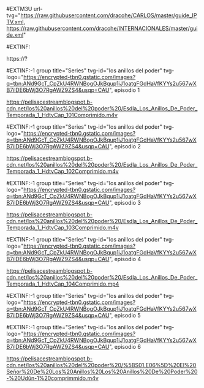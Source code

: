 
#EXTM3U url-tvg="https://raw.githubusercontent.com/dracohe/CARLOS/master/guide_IPTV.xml, https://raw.githubusercontent.com/dracohe/INTERNACIONALES/master/guide.xml"

#EXTINF:

https://?

#EXTINF:-1 group title="Series" tvg-id="los anillos del poder" tvg-logo="https://encrypted-tbn0.gstatic.com/images?q=tbn:ANd9GcT_CpZkU4RWNBogOJkBqup1iJ1oatgFGdHaVfKYYs2u567wXB7ilDE6bWj3O7RgAWZ9ZS4&usqp=CAU", episodio 1

https://pelisacestreamblogspot.b-cdn.net/los%20anillos%20del%20poder%20/Esdla_Los_Anillos_De_Poder_Temporada_1_HdtvCap_101Comprimido.m4v


#EXTINF:-1 group title="Series" tvg-id="los anillos del poder" tvg-logo="https://encrypted-tbn0.gstatic.com/images?q=tbn:ANd9GcT_CpZkU4RWNBogOJkBqup1iJ1oatgFGdHaVfKYYs2u567wXB7ilDE6bWj3O7RgAWZ9ZS4&usqp=CAU", episodio 2

https://pelisacestreamblogspot.b-cdn.net/los%20anillos%20del%20poder%20/Esdla_Los_Anillos_De_Poder_Temporada_1_HdtvCap_102Comprimido.m4v

#EXTINF:-1 group title="Series" tvg-id="los anillos del poder" tvg-logo="https://encrypted-tbn0.gstatic.com/images?q=tbn:ANd9GcT_CpZkU4RWNBogOJkBqup1iJ1oatgFGdHaVfKYYs2u567wXB7ilDE6bWj3O7RgAWZ9ZS4&usqp=CAU", episodio 3

https://pelisacestreamblogspot.b-cdn.net/los%20anillos%20del%20poder%20/Esdla_Los_Anillos_De_Poder_Temporada_1_HdtvCap_103Comprimido.m4v

#EXTINF:-1 group title="Series" tvg-id="los anillos del poder" tvg-logo="https://encrypted-tbn0.gstatic.com/images?q=tbn:ANd9GcT_CpZkU4RWNBogOJkBqup1iJ1oatgFGdHaVfKYYs2u567wXB7ilDE6bWj3O7RgAWZ9ZS4&usqp=CAU", episodio 4

https://pelisacestreamblogspot.b-cdn.net/los%20anillos%20del%20poder%20/Esdla_Los_Anillos_De_Poder_Temporada_1_HdtvCap_104Comprimido.mp4

#EXTINF:-1 group title="Series" tvg-id="los anillos del poder" tvg-logo="https://encrypted-tbn0.gstatic.com/images?q=tbn:ANd9GcT_CpZkU4RWNBogOJkBqup1iJ1oatgFGdHaVfKYYs2u567wXB7ilDE6bWj3O7RgAWZ9ZS4&usqp=CAU", episodio 5




#EXTINF:-1 group title="Series" tvg-id="los anillos del poder" tvg-logo="https://encrypted-tbn0.gstatic.com/images?q=tbn:ANd9GcT_CpZkU4RWNBogOJkBqup1iJ1oatgFGdHaVfKYYs2u567wXB7ilDE6bWj3O7RgAWZ9ZS4&usqp=CAU", episodio 6

https://pelisacestreamblogspot.b-cdn.net/los%20anillos%20del%20poder%20/%5BS01.E06%5D%20El%20Señor%20De%20Los%20Anillos%20Los%20Anillos%20De%20Poder%20-%20Udûn-1%20comprimmido.m4v
